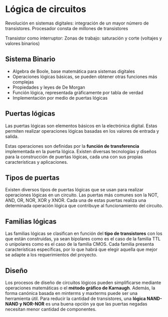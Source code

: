# Lógica de circuitos

Revolución en sistemas digitales: integración de un mayor número de
transistores. Procesador consta de millones de transistores

Transistor como interruptor: Zonas de trabajo: saturación y corte
(voltajes y valores binarios)

## Sistema Binario

- Algebra de Boole, base matemática para sistemas digitales
- Operaciones lógicas básicas, se pueden obtener otras funciones más
complejas
- Propiedades y leyes de De Morgan
- Función lógica, representada gráficamente por tabla de verdad
- Implementación por medio de puertas lógicas

## Puertas lógicas

Las puertas lógicas son elementos básicos en la electrónica digital. Estas permiten realizar operaciones lógicas basadas en los valores de entrada y salida.

Estas operaciones son definidas por la **función de transferencia** implementada en la puerta lógica. Existen diversas tecnologías y diseños para la construcción de puertas lógicas, cada una con sus propias características y aplicaciones.

## Tipos de puertas

Existen diversos tipos de puertas lógicas que se usan para realizar operaciones lógicas en un circuito. Las puertas más comunes son la NOT, AND, OR, NOR, XOR y XNOR. Cada una de estas puertas realiza una determinada operación lógica que contribuye al funcionamiento del circuito.

## Familias lógicas

Las familias lógicas se clasifican en función del **tipo de transistores** con los que están construidas, ya sean bipolares como es el caso de la familia TTL o unipolares como es el caso de la familia CMOS. Cada familia presenta características específicas, por lo que habrá que elegir aquella que mejor se adapte a los requerimientos del proyecto.

## Diseño

Los procesos de diseño de circuitos lógicos pueden simplificarse mediante operaciones matemáticas o el **método gráfico de Karnaugh**. Además, la forma canónica basada en minterms y maxterms puede ser una herramienta útil. Para reducir la cantidad de transistores, una **lógica NAND-NAND y NOR-NOR** es una buena opción ya que las puertas negadas necesitan menor cantidad de componentes.
